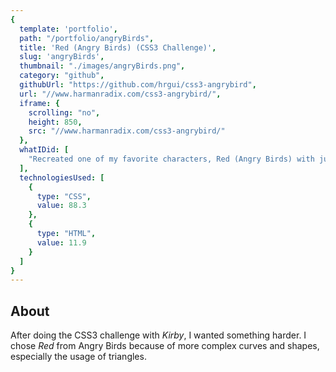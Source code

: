 ```yaml
---
{
  template: 'portfolio',
  path: "/portfolio/angryBirds",
  title: 'Red (Angry Birds) (CSS3 Challenge)',
  slug: 'angryBirds',
  thumbnail: "./images/angryBirds.png",
  category: "github",
  githubUrl: "https://github.com/hrgui/css3-angrybird",
  url: "//www.harmanradix.com/css3-angrybird/",
  iframe: {
    scrolling: "no",
    height: 850,
    src: "//www.harmanradix.com/css3-angrybird/"
  },
  whatIDid: [
    "Recreated one of my favorite characters, Red (Angry Birds) with just CSS"
  ],
  technologiesUsed: [
    {
      type: "CSS",
      value: 88.3
    },
    {
      type: "HTML",
      value: 11.9
    }
  ]
}
---
```


## About
After doing the CSS3 challenge with _Kirby_, I wanted something harder. I chose _Red_ from Angry Birds because of more complex curves and shapes, especially the usage of triangles.